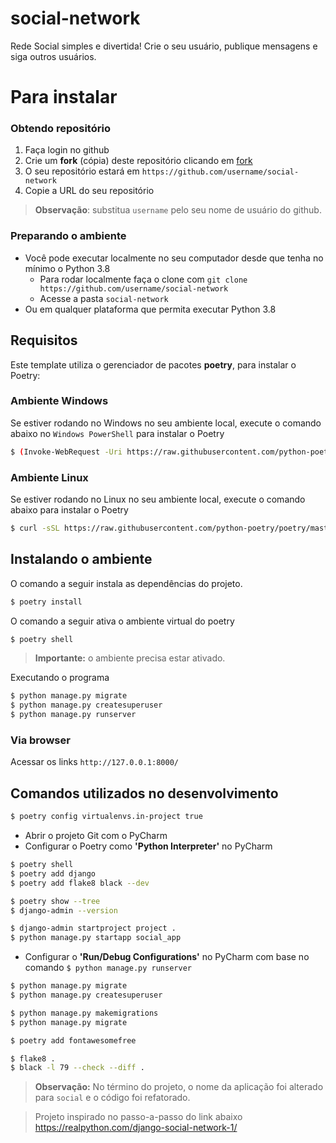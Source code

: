 # social-network
Rede Social simples e divertida! Crie o seu usuário, publique mensagens e siga outros usuários.

# Para instalar

### Obtendo repositório

1. Faça login no github
2. Crie um **fork** (cópia) deste repositório clicando em [fork](https://github.com/ricardovezetiv/social-network/fork)
3. O seu repositório estará em `https://github.com/username/social-network`
4. Copie a URL do seu repositório

> **Observação**: substitua `username` pelo seu nome de usuário do github.

### Preparando o ambiente

- Você pode executar localmente no seu computador desde que tenha no mínimo o Python 3.8
  - Para rodar localmente faça o clone com `git clone https://github.com/username/social-network`
  - Acesse a pasta `social-network`
- Ou em qualquer plataforma que permita executar Python 3.8

## Requisitos

Este template utiliza o gerenciador de pacotes **poetry**, para instalar o Poetry:

### Ambiente Windows
Se estiver rodando no Windows no seu ambiente local, execute o comando abaixo
no `Windows PowerShell` para instalar o Poetry

```bash
$ (Invoke-WebRequest -Uri https://raw.githubusercontent.com/python-poetry/poetry/master/get-poetry.py -UseBasicParsing).Content | python -
```

### Ambiente Linux
Se estiver rodando no Linux no seu ambiente local, execute o comando abaixo
para instalar o Poetry

```bash
$ curl -sSL https://raw.githubusercontent.com/python-poetry/poetry/master/get-poetry.py | python -
```

## Instalando o ambiente

O comando a seguir instala as dependências do projeto.

```bash
$ poetry install
```

O comando a seguir ativa o ambiente virtual do poetry

```bash
$ poetry shell
```

> **Importante:** o ambiente precisa estar ativado.

Executando o programa

```bash
$ python manage.py migrate
$ python manage.py createsuperuser
$ python manage.py runserver
```

### Via browser

Acessar os links `http://127.0.0.1:8000/`

## Comandos utilizados no desenvolvimento

```bash
$ poetry config virtualenvs.in-project true
```

- Abrir o projeto Git com o PyCharm
- Configurar o Poetry como **'Python Interpreter'** no PyCharm

```bash
$ poetry shell
$ poetry add django
$ poetry add flake8 black --dev

$ poetry show --tree
$ django-admin --version

$ django-admin startproject project .
$ python manage.py startapp social_app
```

- Configurar o **'Run/Debug Configurations'** no PyCharm com base no comando `$ python manage.py runserver`

```bash
$ python manage.py migrate
$ python manage.py createsuperuser

$ python manage.py makemigrations
$ python manage.py migrate

$ poetry add fontawesomefree

$ flake8 .
$ black -l 79 --check --diff .
```

> **Observação:** No término do projeto, o nome da aplicação foi alterado para `social` e o código foi refatorado. 

> Projeto inspirado no passo-a-passo do link abaixo
https://realpython.com/django-social-network-1/
